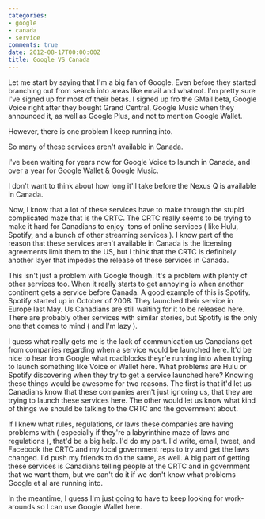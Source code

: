 ```yaml
---
categories:
- google
- canada
- service
comments: true
date: 2012-08-17T00:00:00Z
title: Google VS Canada
---
```


Let me start by saying that I'm a big fan of Google. Even before they started branching out from search into areas like email and whatnot. I'm pretty sure I've signed up for most of their betas. I signed up fro the GMail beta, Google Voice right after they bought Grand Central, Google Music when they announced it, as well as Google Plus, and not to mention Google Wallet.

However, there is one problem I keep running into.

So many of these services aren't available in Canada.

<!--more-->

I've been waiting for years now for Google Voice to launch in Canada, and over a year for Google Wallet &amp; Google Music.

I don't want to think about how long it'll take before the Nexus Q is available in Canada.

Now, I know that a lot of these services have to make through the stupid complicated maze that is the CRTC. The CRTC really seems to be trying to make it hard for Canadians to enjoy &nbsp;tons of online services ( like Hulu, Spotify, and a bunch of other streaming services ). I know part of the reason that these services aren't available in Canada is the licensing agreements limit them to the US, but I think that the CRTC is definitely another layer that impedes the release of these services in Canada.

This isn't just a problem with Google though. It's a problem with plenty of other services too. When it really starts to get annoying is when another continent gets a service before Canada. A good example of this is Spotify. Spotify started up in October of 2008. They launched their service in Europe last May. Us Canadians are still waiting for it to be released here. There are probably other services with similar stories, but Spotify is the only one that comes to mind ( and I'm lazy ).

I guess what really gets me is the lack of communication us Canadians get from companies regarding when a service would be launched here. It'd be nice to hear from Google what roadblocks theyr'e running into when trying to launch something like Voice or Wallet here. What problems are Hulu or Spotify discovering when they try to get a service launched here? Knowing these things would be awesome for two reasons. The first is that it'd let us Canadians know that these companies aren't just ignoring us, that they are trying to launch these services here. The other would let us know what kind of things we should be talking to the CRTC and the government about.

If I knew what rules, regulations, or laws these companies are having problems with ( especially if they're a labyrinthine maze of laws and regulations ), that'd be a big help. I'd do my part. I'd write, email, tweet, and Facebook the CRTC and my local government reps to try and get the laws changed. I'd push my friends to do the same, as well. A big part of getting these services is Canadians telling people at the CRTC and in government that we want them, but we can't do it if we don't know what problems Google et al are running into.

In the meantime, I guess I'm just going to have to keep looking for work-arounds so I can use Google Wallet here.
